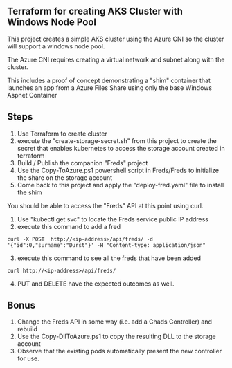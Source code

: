 ## Terraform for creating AKS Cluster with Windows Node Pool

This project creates a simple AKS cluster using the Azure CNI so the cluster will support a windows node pool.

The Azure CNI requires creating a virtual network and subnet along with the cluster.

This includes a proof of concept demonstrating a "shim" container that launches an app from a Azure Files Share using only the base Windows Aspnet Container

## Steps

1. Use Terraform to create cluster
1. execute the "create-storage-secret.sh" from this project to create the secret that enables kubernetes to access the storage account created in terraform
1. Build / Publish the companion "Freds" project
1. Use the Copy-ToAzure.ps1 powershell script in Freds/Freds to initialize the share on the storage account
1. Come back to this project and apply the "deploy-fred.yaml" file to install the shim

You should be able to access the "Freds" API at this point using curl.
1. Use "kubectl get svc" to locate the Freds service public IP address
2. execute this command to add a fred
````shell
curl -X POST  http://<ip-address>/api/freds/ -d '{"id":0,"surname":"Durst"}' -H "Content-type: application/json"
````
3. execute this command to see all the freds that have been added
````shell
curl http://<ip-address>/api/freds/
````
4. PUT and DELETE have the expected outcomes as well.

## Bonus

1. Change the Freds API in some way (i.e. add a Chads Controller) and rebuild
2. Use the Copy-DllToAzure.ps1 to copy the resulting DLL to the storage account
3. Observe that the existing pods automatically present the new controller for use.

